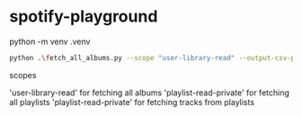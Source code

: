 # spotify-playground

python -m venv .venv

```bash
python .\fetch_all_albums.py --scope "user-library-read" --output-csv-path "./all_albums.csv"
```

scopes

'user-library-read' for fetching all albums
'playlist-read-private' for fetching all playlists
'playlist-read-private' for fetching tracks from playlists